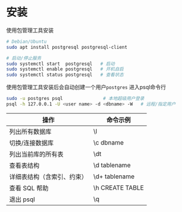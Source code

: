 # 安装
使用包管理工具安装
```bash
# Debian/Ubuntu
sudo apt install postgresql postgresql-client

# 启动/停止服务
sudo systemctl start  postgresql   # 启动
sudo systemctl enable postgresql   # 开机自启
sudo systemctl status postgresql   # 查看状态
```

使用包管理工具安装后会自动创建一个用户`postgres`
进入psql命令行
```bash
sudo -u postgres psql               # 本地超级用户登录
psql -h 127.0.0.1 -U <user name> -d <dbname> -W   # 远程/指定用户
```


| 操作            | 命令示例            |
| ------------- | --------------- |
| 列出所有数据库       | \l              |
| 切换/连接数据库      | \c dbname       |
| 列出当前库的所有表     | \dt             |
| 查看表结构         | \d tablename    |
| 详细表结构（含索引、约束） | \d+ tablename   |
| 查看 SQL 帮助     | \h CREATE TABLE |
| 退出 psql       | \q              |
